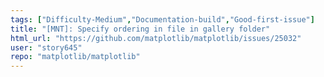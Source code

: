 ```yaml
---
tags: ["Difficulty-Medium","Documentation-build","Good-first-issue"]
title: "[MNT]: Specify ordering in file in gallery folder"
html_url: "https://github.com/matplotlib/matplotlib/issues/25032"
user: "story645"
repo: "matplotlib/matplotlib"
---
```


